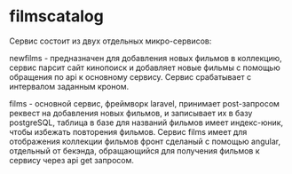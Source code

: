 # filmscatalog

Сервис состоит из двух отдельных микро-сервисов:

newfilms - предназначен для добавления новых фильмов в коллекцию, сервис парсит сайт кинопоиск и добавляет новые фильмы с помощью обращения по api к основному сервису. Сервис срабатывает с интервалом заданным кроном.

films - основной сервис, фреймворк laravel, принимает post-запросом реквест на добавления новых фильмов, и записывает их в базу postgreSQL, таблица в базе для названий фильмов имеет индекс-юник, чтобы избежать повторения фильмов. 
Сервис films имеет для отображения коллекции фильмов фронт сделаный с помощью angular, отдельный от бекэнда, обращающийся для получения фильмов к сервису через api get запросом. 
